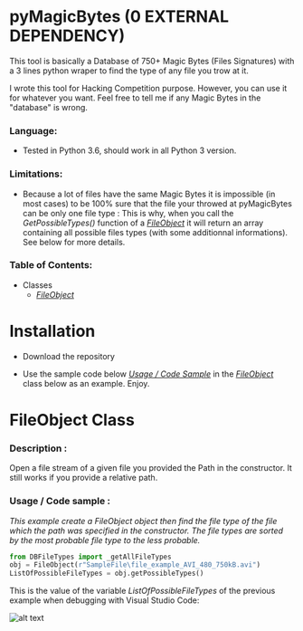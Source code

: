 # pyMagicBytes (0 EXTERNAL DEPENDENCY) 
This tool is basically a Database of 750+ Magic Bytes (Files Signatures) with a 3 lines python wraper to find the type of any file you trow at it.

I wrote this tool for Hacking Competition purpose. However, you can use it for whatever you want. Feel free to tell me if any Magic Bytes in the "database" is wrong.

### Language: ### 

- Tested in Python 3.6, should work in all Python 3 version.

### Limitations: ###

- Because a lot of files have the same Magic Bytes it is impossible (in most cases) to be 100% sure that the file your throwed at pyMagicBytes can be only one file type : This is why, when you call the *GetPossibleTypes()* function of a [*FileObject*](https://github.com/FanaticPythoner/pyMagicBytes#fileobject-class) it will return an array containing all possible files types (with some additionnal informations). See below for more details.


### Table of Contents: ###

- Classes
  - [*FileObject*](https://github.com/FanaticPythoner/pyMagicBytes#fileobject-class)
  
# Installation

- Download the repository

- Use the sample code below [*Usage / Code Sample*](https://github.com/FanaticPythoner/pyMagicBytes#usage--code-sample-) in the [*FileObject*](https://github.com/FanaticPythoner/pyMagicBytes#fileobject-class) class below as an example. Enjoy.


# FileObject Class

### Description : ###
Open a file stream of a given file you provided the Path in the constructor. It still works if you provide a relative path.

### Usage / Code sample : ###
*This example create a FileObject object then find the file type of the file which the path was specified in the constructor. The file types are sorted by the most probable file type to the less probable.*
```python
from DBFileTypes import _getAllFileTypes
obj = FileObject(r"SampleFile\file_example_AVI_480_750kB.avi")
ListOfPossibleFileTypes = obj.getPossibleTypes()
```
This is the value of the variable *ListOfPossibleFileTypes* of the previous example when debugging with Visual Studio Code:

![alt text](https://i.imgur.com/Y1qB1RK.jpg)
